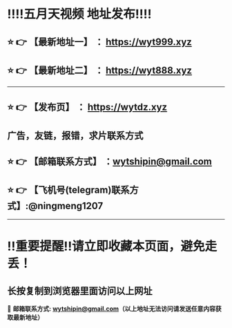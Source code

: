 
:bangbang::bangbang:五月天视频 地址发布:bangbang::bangbang:
==
:star: :point_right: 【最新地址一】 ： https://wyt999.xyz
------
:star: :point_right: 【最新地址二】 ： https://wyt888.xyz
------
------
:star: :point_right: 【发布页】 ： https://wytdz.xyz
------
广告，友链，报错，求片联系方式
------
:star: :point_right: 【邮箱联系方式】 ：wytshipin@gmail.com
------
:star: :point_right: 【飞机号(telegram)联系方式】:@ningmeng1207
------


------
:bangbang:重要提醒:bangbang:请立即收藏本页面，避免走丢！
==

长按复制到浏览器里面访问以上网址
-

:e-mail: __邮箱联系方式: wytshipin@gmail.com（以上地址无法访问请发送任意内容获取最新地址）__
